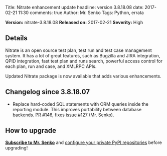 Title: Nitrate enhancement update
headline: version 3.8.18.08
date: 2017-02-21 11:30
comments: true
Author: Mr. Senko
Tags: Python, errata

**Version:** nitrate-3.8.18.08
**Released on:** 2017-02-21
**Severity:** High

Details
-------

Nitrate is an open source test plan, test run and test case management system.
It has a lot of great features, such as
Bugzilla and JIRA integration, QPID integration, fast test plan and runs search,
powerful access control for each plan, run and case, and XMLRPC APIs.

Updated Nitrate package is now available that adds various enhancements.

Changelog since 3.8.18.07
-------------------------

- Replace hard-coded SQL statements with ORM queries inside the reporting
  module. This improves portability between database backends.
  [PR #146](https://github.com/Nitrate/Nitrate/pull/146), fixes
  [issue #127](https://github.com/Nitrate/Nitrate/issues/127) (Mr. Senko).

How to upgrade
---------------

**[Subscribe to Mr. Senko]({filename}pages/subscribe.html)** and
[configure your private PyPI repositories]({filename}2017-01-22-private-pypi.markdown)
before upgrading!
